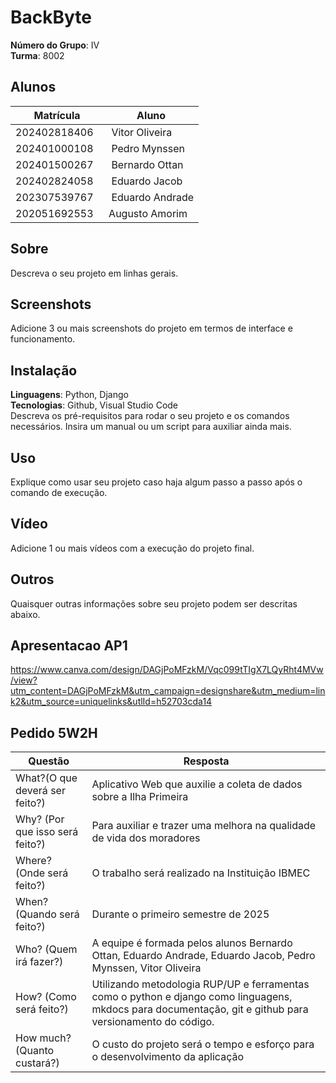 # BackByte

**Número do Grupo**: IV<br>
**Turma**: 8002<br>

## Alunos
|Matrícula | Aluno |
| -- | -- |
| 202402818406|  Vitor Oliveira |
| 202401000108  |  Pedro Mynssen |
| 202401500267  |  Bernardo Ottan |
| 202402824058 |  Eduardo Jacob |
| 202307539767  |  Eduardo Andrade |
|202051692553| Augusto Amorim |

## Sobre 
Descreva o seu projeto em linhas gerais. 

## Screenshots
Adicione 3 ou mais screenshots do projeto em termos de interface e funcionamento.

## Instalação 
**Linguagens**: Python, Django<br>
**Tecnologias**: Github, Visual Studio Code<br>
Descreva os pré-requisitos para rodar o seu projeto e os comandos necessários.
Insira um manual ou um script para auxiliar ainda mais.

## Uso 
Explique como usar seu projeto caso haja algum passo a passo após o comando de execução.

## Vídeo
Adicione 1 ou mais vídeos com a execução do projeto final.

## Outros 
Quaisquer outras informações sobre seu projeto podem ser descritas abaixo.

## Apresentacao AP1
https://www.canva.com/design/DAGjPoMFzkM/Vqc099tTIgX7LQyRht4MVw/view?utm_content=DAGjPoMFzkM&utm_campaign=designshare&utm_medium=link2&utm_source=uniquelinks&utlId=h52703cda14

## Pedido 5W2H 

|Questão|Resposta|
|-------|--------|
|What?(O que deverá ser feito?)|Aplicativo Web que auxilie a coleta de dados sobre a Ilha Primeira|
|Why? (Por que isso será feito?)|Para auxiliar e trazer uma melhora na qualidade de vida dos moradores |
|Where? (Onde será feito?)|O trabalho será realizado na Instituição IBMEC |
|When? (Quando será feito?)|Durante o primeiro semestre de 2025 |
|Who? (Quem irá fazer?)|A equipe é formada pelos alunos Bernardo Ottan, Eduardo Andrade, Eduardo Jacob, Pedro Mynssen, Vitor Oliveira|
|How? (Como será feito?)|Utilizando metodologia RUP/UP e ferramentas como o python e django como linguagens, mkdocs para documentação, git e github para versionamento do código.|
|How much? (Quanto custará?)|O custo do projeto será o tempo e esforço para o desenvolvimento da aplicação|